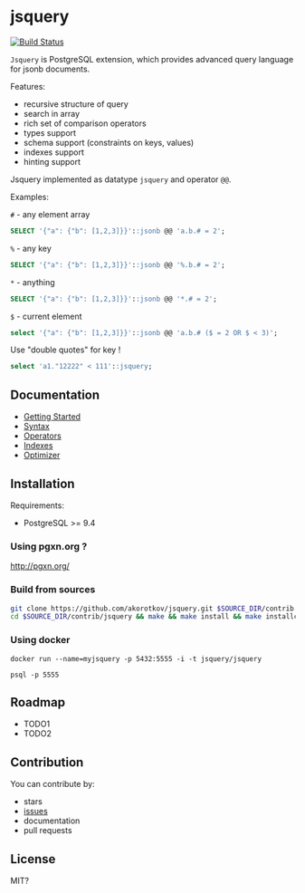 # jsquery

[![Build Status](https://travis-ci.org/niquola/jsquery.svg)](https://travis-ci.org/niquola/jsquery)

`Jsquery` is PostgreSQL extension,
which provides advanced query language for jsonb documents.

Features:

* recursive structure of query
* search in array
* rich set of comparison operators
* types support
* schema support (constraints on keys, values)
* indexes support
* hinting support

Jsquery implemented as datatype `jsquery` and operator `@@`.

Examples:

`#` - any element array

```SQL
SELECT '{"a": {"b": [1,2,3]}}'::jsonb @@ 'a.b.# = 2';
```

`%` - any key

```SQL
SELECT '{"a": {"b": [1,2,3]}}'::jsonb @@ '%.b.# = 2';
```

`*` - anything

```SQL
SELECT '{"a": {"b": [1,2,3]}}'::jsonb @@ '*.# = 2';
```

`$` - current element

```SQL
select '{"a": {"b": [1,2,3]}}'::jsonb @@ 'a.b.# ($ = 2 OR $ < 3)';
```

Use "double quotes" for key !

```SQL
select 'a1."12222" < 111'::jsquery;
```

## Documentation

* [Getting Started](doc/intro.md)
* [Syntax](doc/syntax.md)
* [Operators](doc/operators.md)
* [Indexes](doc/indexes.md)
* [Optimizer](doc/optimiser.md)

## Installation

Requirements:

* PostgreSQL >= 9.4

### Using pgxn.org ?

http://pgxn.org/

### Build from sources

```sh
git clone https://github.com/akorotkov/jsquery.git $SOURCE_DIR/contrib
cd $SOURCE_DIR/contrib/jsquery && make && make install && make installcheck

```

### Using docker

```
docker run --name=myjsquery -p 5432:5555 -i -t jsquery/jsquery

psql -p 5555
```

## Roadmap

* TODO1
* TODO2

## Contribution

You can contribute by:

* stars
* [issues](https://github.com/akorotkov/jsquery/issues)
* documentation
* pull requests

## License

MIT?

